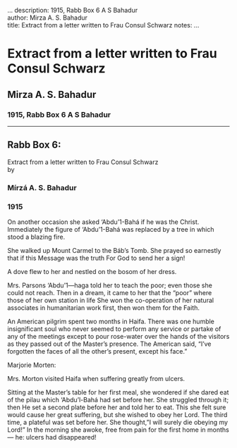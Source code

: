 ...
description: 1915, Rabb Box 6 A S Bahadur  
author: Mirza A. S. Bahadur  
title: Extract from a letter written to Frau Consul Schwarz 
notes:
...


# Extract from a letter written to Frau Consul Schwarz  
## Mirza A. S. Bahadur  
### 1915, Rabb Box 6 A S Bahadur  

------




## Rabb Box 6:  
Extract from a letter written to Frau Consul Schwarz  
by

### Mírzá A. S. Bahadur

### 1915

On another occasion she asked ‘Abdu’1-Bahá if he was the Christ. Immediately the figure of ‘Abdu’1-Bahá was replaced by a tree in which stood a blazing fire.

She walked up Mount Carmel to the Báb’s Tomb. She prayed so earnestly that if this Message was the truth For God to send her a sign!

A dove flew to her and nestled on the bosom of her dress. 

Mrs. Parsons ‘Abdu’1—haga told her to teach the poor; even those she could not reach. Then in a dream, it came to her that the “poor” where those of her own station in life She won the co-operation of her natural associates in humanitarian work first, then won them for the Faith.

An American pilgrim spent two months in Haifa. There was one humble insignificant soul who never seemed to perform any service or partake of any of the meetings except to pour rose-water over the hands of the visitors as they passed out of the Master’s presence. The American said, “I’ve forgotten the faces of all the other’s present, except his face.”

Marjorie Morten:

Mrs. Morton visited Haifa when suffering greatly from ulcers.

Sitting at the Master’s table for her first meal, she wondered if she dared eat of the pilau which ‘Abdu’l-Bahá had set before her. She struggled through it; then He set a second plate before her and told her to eat. This she felt sure would cause her great suffering, but she wished to obey her Lord. The third time, a plateful was set before her. She thought,”I will surely die obeying my Lord!” In the morning she awoke, free from pain for the first home in months — he: ulcers had disappeared!